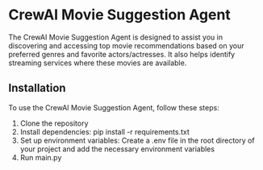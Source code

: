 # CrewAI Movie Suggestion Agent

The CrewAI Movie Suggestion Agent is designed to assist you in discovering and accessing top movie recommendations based on your preferred genres and favorite actors/actresses. It also helps identify streaming services where these movies are available.


## Installation
To use the CrewAI Movie Suggestion Agent, follow these steps:

1. Clone the repository
2. Install dependencies: pip install -r requirements.txt
3. Set up environment variables: Create a .env file in the root directory of your project and add the necessary environment variables
4. Run main.py